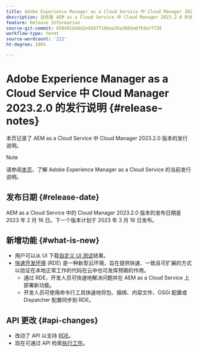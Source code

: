 ```yaml
---
title: Adobe Experience Manager as a Cloud Service 中 Cloud Manager 2023.2.0 的发行说明
description: 这些是 AEM as a Cloud Service 中 Cloud Manager 2023.2.0 的发行说明。
feature: Release Information
source-git-commit: 050491bb8d2e9387719bea35a3869a0fb9a7f726
workflow-type: tm+mt
source-wordcount: '212'
ht-degree: 100%

---
```



# Adobe Experience Manager as a Cloud Service 中 Cloud Manager 2023.2.0 的发行说明 {#release-notes}

本页记录了 AEM as a Cloud Service 中 Cloud Manager 2023.2.0 版本的发行说明。

>[!NOTE]
>
>请参阅[本页](/help/release-notes/release-notes-cloud/release-notes-current.md)，了解 Adobe Experience Manager as a Cloud Service 的当前发行说明。

## 发布日期 {#release-date}

AEM as a Cloud Service 中的 Cloud Manager 2023.2.0 版本的发布日期是 2023 年 2 月 16 日。下一个版本计划于 2023 年 3 月 16 日发布。

## 新增功能 {#what-is-new}

* 用户可以从 UI 下载[自定义 UI 测试](/help/implementing/cloud-manager/ui-testing.md)结果。
* [快速开发环境](/help/implementing/developing/introduction/rapid-development-environments.md) (RDE) 是一种新型云环境，旨在提供快速、一致且可扩展的方式以验证在本地正常工作的代码在云中也可发挥预期的作用。
   * 通过 RDE，开发人员可快速地解决问题并在 AEM as a Cloud Service 上部署新功能。
   * 开发人员可使用命令行工具快速地将包、捆绑、内容文件、OSGi 配置或 Dispatcher 配置同步到 RDE。

## API 更改 {#api-changes}

* 改动了 API 以支持 [RDE](https://developer.adobe.com/experience-cloud/cloud-manager/reference/api/#tag/Rapid-Development-Environments)。
* 现在可通过 API 检索[执行工件](https://developer.adobe.com/experience-cloud/cloud-manager/reference/api/#tag/Execution-Artifacts)。
